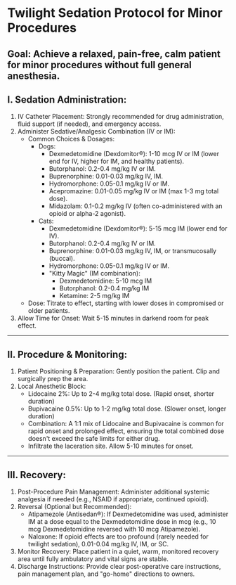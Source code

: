 # Twilight Sedation Protocol for Minor Procedures

## Goal: Achieve a relaxed, pain-free, calm patient for minor procedures without full general anesthesia.

## I. Sedation Administration:

1.  IV Catheter Placement: Strongly recommended for drug administration, fluid support (if needed), and emergency access.
2.  Administer Sedative/Analgesic Combination (IV or IM):
    * Common Choices & Dosages:
        * Dogs:
            * Dexmedetomidine (Dexdomitor®): 1-10 mcg IV or IM (lower end for IV, higher for IM, and healthy patients).
            * Butorphanol: 0.2-0.4 mg/kg IV or IM.
            * Buprenorphine: 0.01-0.03 mg/kg IV, IM.
            * Hydromorphone: 0.05-0.1 mg/kg IV or IM.
            * Acepromazine: 0.01-0.05 mg/kg IV or IM (max 1-3 mg total dose).
            * Midazolam: 0.1-0.2 mg/kg IV (often co-administered with an opioid or alpha-2 agonist).
        * Cats:
            * Dexmedetomidine (Dexdomitor®): 5-15 mcg IM (lower end for IV).
            * Butorphanol: 0.2-0.4 mg/kg IV or IM.
            * Buprenorphine: 0.01-0.03 mg/kg IV, IM, or transmucosally (buccal).
            * Hydromorphone: 0.05-0.1 mg/kg IV or IM.
            * "Kitty Magic" (IM combination):
                * Dexmedetomidine: 5-10 mcg IM
                * Butorphanol: 0.2-0.4 mg/kg IM
                * Ketamine: 2-5 mg/kg IM
    * Dose: Titrate to effect, starting with lower doses in compromised or older patients.
3.  Allow Time for Onset: Wait 5-15 minutes in darkend room for peak effect.

---

## II. Procedure & Monitoring:

1.  Patient Positioning & Preparation: Gently position the patient. Clip and surgically prep the area.
2.  Local Anesthetic Block:
    * Lidocaine 2%: Up to 2-4 mg/kg total dose. (Rapid onset, shorter duration)
    * Bupivacaine 0.5%: Up to 1-2 mg/kg total dose. (Slower onset, longer duration)
    * Combination: A 1:1 mix of Lidocaine and Bupivacaine is common for rapid onset and prolonged effect, ensuring the total combined dose doesn't exceed the safe limits for either drug.
    * Infiltrate the laceration site. Allow 5-10 minutes for onset.

---

## III. Recovery:

1.  Post-Procedure Pain Management: Administer additional systemic analgesia if needed (e.g., NSAID if appropriate, continued opioid).
2.  Reversal (Optional but Recommended):
    * Atipamezole (Antisedan®): If Dexmedetomidine was used, administer IM at a dose equal to the Dexmedetomidine dose in mcg (e.g., 10 mcg Dexmedetomidine reversed with 10 mcg Atipamezole).
    * Naloxone: If opioid effects are too profound (rarely needed for twilight sedation), 0.01-0.04 mg/kg IV, IM, or SC.
3.  Monitor Recovery: Place patient in a quiet, warm, monitored recovery area until fully ambulatory and vital signs are stable.
4.  Discharge Instructions: Provide clear post-operative care instructions, pain management plan, and "go-home" directions to owners.
